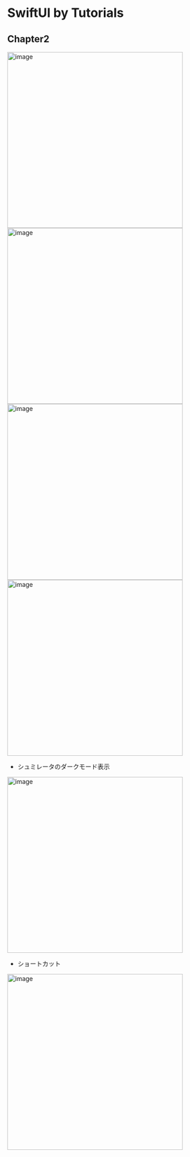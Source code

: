 # SwiftUI by Tutorials
## Chapter2

<img width="400" alt="image" src="https://i.imgur.com/jNPMEXa.png">

<img width="400" alt="image" src="https://i.imgur.com/OXUYNyf.png">

<img width="400" alt="image" src="https://i.imgur.com/g0LkirN.png">

<img width="400" alt="image" src="https://i.imgur.com/xddBKWD.png">

- シュミレータのダークモード表示

<img width="400" alt="image" src="https://i.imgur.com/8LVCKPx.png">

- ショートカット

<img width="400" alt="image" src="https://i.imgur.com/hggfDVF.png">